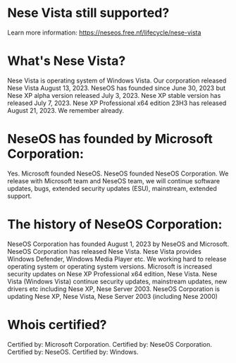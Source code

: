 # Nese Vista still supported?
Learn more information: https://neseos.free.nf/lifecycle/nese-vista

# What's Nese Vista?
Nese Vista is operating system of Windows Vista. Our corporation released Nese Vista August 13, 2023. NeseOS has founded since June 30, 2023 but Nese XP alpha version released July 3, 2023. Nese XP stable version has released July 7, 2023. Nese XP Professional x64 edition 23H3 has released August 21, 2023. We remember already. 

# NeseOS has founded by Microsoft Corporation: 
Yes. Microsoft founded NeseOS. NeseOS founded NeseOS Corporation. We release with Microsoft team and NeseOS team, we will continue software updates, bugs, extended security updates (ESU), mainstream, extended support. 

# The history of NeseOS Corporation:
NeseOS Corporation has founded August 1, 2023 by NeseOS and Microsoft. NeseOS Corporation has released Nese Vista. Nese Vista provides Windows Defender, Windows Media Player etc. We working hard to release operating system or operating system versions. Microsoft is increased security updates on Nese XP Professional x64 edition, Nese Vista. 
Nese Vista (Windows Vista) continue security updates, mainstream updates, new drivers etc including Nese XP, Nese Server 2003. NeseOS Corporation is updating Nese XP, Nese Vista, Nese Server 2003 (including Nese 2000)

# Whois certified?
Certified by: Microsoft Corporation. 
Certified by: NeseOS Corporation. 
Certified by: NeseOS. 
Certified by: Windows. 
